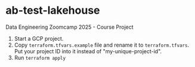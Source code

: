 # ab-test-lakehouse
Data Engineering Zoomcamp 2025 - Course Project

1. Start a GCP project. 
2. Copy `terraform.tfvars.example` file and rename it to `terraform.tfvars`. Put your project ID into it instead of "my-unique-project-id".
3. Run `terraform apply`